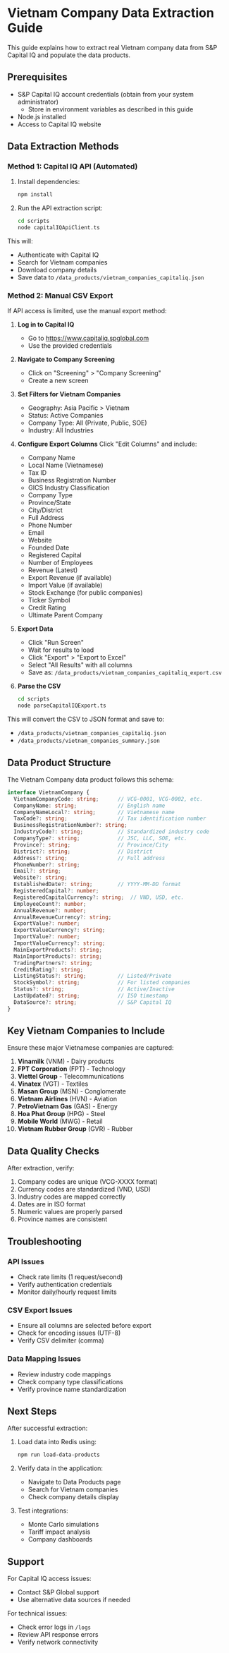 # Vietnam Company Data Extraction Guide

This guide explains how to extract real Vietnam company data from S&P Capital IQ and populate the data products.

## Prerequisites

- S&P Capital IQ account credentials (obtain from your system administrator)
  - Store in environment variables as described in this guide
- Node.js installed
- Access to Capital IQ website

## Data Extraction Methods

### Method 1: Capital IQ API (Automated)

1. Install dependencies:
   ```bash
   npm install
   ```

2. Run the API extraction script:
   ```bash
   cd scripts
   node capitalIQApiClient.ts
   ```

This will:
- Authenticate with Capital IQ
- Search for Vietnam companies
- Download company details
- Save data to `/data_products/vietnam_companies_capitaliq.json`

### Method 2: Manual CSV Export

If API access is limited, use the manual export method:

1. **Log in to Capital IQ**
   - Go to https://www.capitaliq.spglobal.com
   - Use the provided credentials

2. **Navigate to Company Screening**
   - Click on "Screening" > "Company Screening"
   - Create a new screen

3. **Set Filters for Vietnam Companies**
   - Geography: Asia Pacific > Vietnam
   - Status: Active Companies
   - Company Type: All (Private, Public, SOE)
   - Industry: All Industries

4. **Configure Export Columns**
   Click "Edit Columns" and include:
   - Company Name
   - Local Name (Vietnamese)
   - Tax ID
   - Business Registration Number
   - GICS Industry Classification
   - Company Type
   - Province/State
   - City/District
   - Full Address
   - Phone Number
   - Email
   - Website
   - Founded Date
   - Registered Capital
   - Number of Employees
   - Revenue (Latest)
   - Export Revenue (if available)
   - Import Value (if available)
   - Stock Exchange (for public companies)
   - Ticker Symbol
   - Credit Rating
   - Ultimate Parent Company

5. **Export Data**
   - Click "Run Screen"
   - Wait for results to load
   - Click "Export" > "Export to Excel"
   - Select "All Results" with all columns
   - Save as: `/data_products/vietnam_companies_capitaliq_export.csv`

6. **Parse the CSV**
   ```bash
   cd scripts
   node parseCapitalIQExport.ts
   ```

This will convert the CSV to JSON format and save to:
- `/data_products/vietnam_companies_capitaliq.json`
- `/data_products/vietnam_companies_summary.json`

## Data Product Structure

The Vietnam Company data product follows this schema:

```typescript
interface VietnamCompany {
  VietnamCompanyCode: string;      // VCG-0001, VCG-0002, etc.
  CompanyName: string;             // English name
  CompanyNameLocal?: string;       // Vietnamese name
  TaxCode?: string;                // Tax identification number
  BusinessRegistrationNumber?: string;
  IndustryCode?: string;           // Standardized industry code
  CompanyType?: string;            // JSC, LLC, SOE, etc.
  Province?: string;               // Province/City
  District?: string;               // District
  Address?: string;                // Full address
  PhoneNumber?: string;
  Email?: string;
  Website?: string;
  EstablishedDate?: string;        // YYYY-MM-DD format
  RegisteredCapital?: number;      
  RegisteredCapitalCurrency?: string;  // VND, USD, etc.
  EmployeeCount?: number;
  AnnualRevenue?: number;
  AnnualRevenueCurrency?: string;
  ExportValue?: number;
  ExportValueCurrency?: string;
  ImportValue?: number;
  ImportValueCurrency?: string;
  MainExportProducts?: string;
  MainImportProducts?: string;
  TradingPartners?: string;
  CreditRating?: string;
  ListingStatus?: string;          // Listed/Private
  StockSymbol?: string;            // For listed companies
  Status?: string;                 // Active/Inactive
  LastUpdated?: string;            // ISO timestamp
  DataSource?: string;             // S&P Capital IQ
}
```

## Key Vietnam Companies to Include

Ensure these major Vietnamese companies are captured:

1. **Vinamilk** (VNM) - Dairy products
2. **FPT Corporation** (FPT) - Technology
3. **Viettel Group** - Telecommunications
4. **Vinatex** (VGT) - Textiles
5. **Masan Group** (MSN) - Conglomerate
6. **Vietnam Airlines** (HVN) - Aviation
7. **PetroVietnam Gas** (GAS) - Energy
8. **Hoa Phat Group** (HPG) - Steel
9. **Mobile World** (MWG) - Retail
10. **Vietnam Rubber Group** (GVR) - Rubber

## Data Quality Checks

After extraction, verify:

1. Company codes are unique (VCG-XXXX format)
2. Currency codes are standardized (VND, USD)
3. Industry codes are mapped correctly
4. Dates are in ISO format
5. Numeric values are properly parsed
6. Province names are consistent

## Troubleshooting

### API Issues
- Check rate limits (1 request/second)
- Verify authentication credentials
- Monitor daily/hourly request limits

### CSV Export Issues
- Ensure all columns are selected before export
- Check for encoding issues (UTF-8)
- Verify CSV delimiter (comma)

### Data Mapping Issues
- Review industry code mappings
- Check company type classifications
- Verify province name standardization

## Next Steps

After successful extraction:

1. Load data into Redis using:
   ```bash
   npm run load-data-products
   ```

2. Verify data in the application:
   - Navigate to Data Products page
   - Search for Vietnam companies
   - Check company details display

3. Test integrations:
   - Monte Carlo simulations
   - Tariff impact analysis
   - Company dashboards

## Support

For Capital IQ access issues:
- Contact S&P Global support
- Use alternative data sources if needed

For technical issues:
- Check error logs in `/logs`
- Review API response errors
- Verify network connectivity
